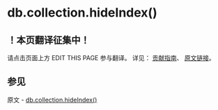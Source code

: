 # db.collection.hideIndex()

## ！本页翻译征集中！

请点击页面上方 EDIT THIS PAGE 参与翻译。
详见：
[贡献指南]( https://github.com/JinMuInfo/MongoDB-Manual-zh/blob/master/CONTRIBUTING.md )、
[原文链接](  https://docs.mongodb.com/manual/reference/method/db.collection.hideIndex/  )。

## 参见

原文 - [db.collection.hideIndex()]( https://docs.mongodb.com/manual/reference/method/db.collection.hideIndex/ )

